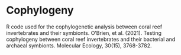 # Cophylogeny

R code used for the cophylogenetic analysis between coral reef invertebrates and their symbionts.
O’Brien, et al. (2021). Testing cophylogeny between coral reef invertebrates and their bacterial and archaeal symbionts. Molecular Ecology, 30(15), 3768-3782.
